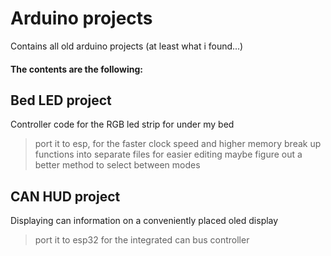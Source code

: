 # Arduino projects
Contains all old arduino projects (at least what i found...)
#### The contents are the following:
## Bed LED project
Controller code for the RGB led strip for under my bed
>port it to esp, for the faster clock speed and higher memory
>break up functions into separate files for easier editing
>maybe figure out a better method to select between modes
## CAN HUD project
Displaying can information on a conveniently placed oled display
>port it to esp32 for the integrated can bus controller
